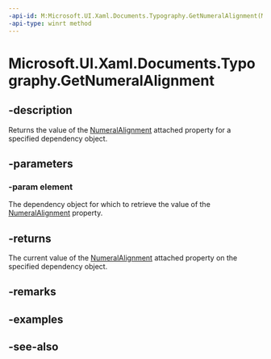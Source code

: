 ```yaml
---
-api-id: M:Microsoft.UI.Xaml.Documents.Typography.GetNumeralAlignment(Microsoft.UI.Xaml.DependencyObject)
-api-type: winrt method
---
```


<!-- Method syntax
public Windows.UI.Xaml.FontNumeralAlignment GetNumeralAlignment(Windows.UI.Xaml.DependencyObject element)
-->

# Microsoft.UI.Xaml.Documents.Typography.GetNumeralAlignment

## -description
Returns the value of the [NumeralAlignment](/uwp/api/microsoft.ui.xaml.documents.typography#xaml-attached-properties) attached property for a specified dependency object.

## -parameters
### -param element
The dependency object for which to retrieve the value of the [NumeralAlignment](/uwp/api/microsoft.ui.xaml.documents.typography#xaml-attached-properties) property.

## -returns
The current value of the [NumeralAlignment](/uwp/api/microsoft.ui.xaml.documents.typography#xaml-attached-properties) attached property on the specified dependency object.

## -remarks

## -examples

## -see-also

